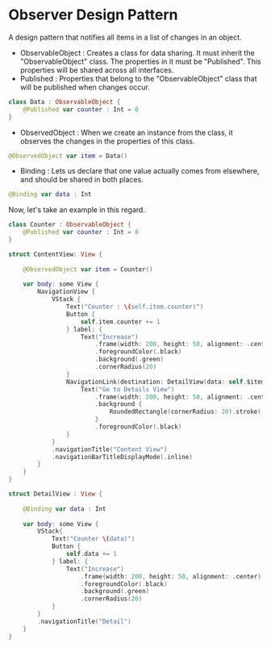 # Observer Design Pattern
A design pattern that notifies all items in a list of changes in an object.
 - ObservableObject : Creates a class for data sharing. It must inherit the "ObservableObject" class. The properties in it must be "Published". This properties will be shared across all interfaces.
 - Published : Properties that belong to the "ObservableObject" class that will be published when changes occur.
```swift
class Data : ObservableObject {
    @Published var counter : Int = 0
}
```
- ObservedObject : When we create an instance from the class, it observes the changes in the properties of this class.
```swift
@ObservedObject var item = Data()
```
- Binding : Lets us declare that one value actually comes from elsewhere, and should be shared in both places.
```swift
@Binding var data : Int
```
Now, let's take an example in this regard.
```swift
class Counter : ObservableObject {
    @Published var counter : Int = 0
}

struct ContentView: View {
    
    @ObservedObject var item = Counter()
            
    var body: some View {
        NavigationView {
            VStack {
                Text("Counter : \(self.item.counter)")
                Button {
                    self.item.counter += 1
                } label: {
                    Text("Increase")
                        .frame(width: 200, height: 50, alignment: .center)
                        .foregroundColor(.black)
                        .background(.green)
                        .cornerRadius(20)
                }
                NavigationLink(destination: DetailView(data: self.$item.counter)){
                    Text("Go to Details View")
                        .frame(width: 200, height: 50, alignment: .center)
                        .background {
                            RoundedRectangle(cornerRadius: 20).stroke(.black)
                        }
                        .foregroundColor(.black)
                }
            }
            .navigationTitle("Content View")
            .navigationBarTitleDisplayMode(.inline)
        }
    }
}

struct DetailView : View {
        
    @Binding var data : Int
    
    var body: some View {
        VStack{
            Text("Counter \(data)")
            Button {
                self.data += 1
            } label: {
                Text("Increase")
                    .frame(width: 200, height: 50, alignment: .center)
                    .foregroundColor(.black)
                    .background(.green)
                    .cornerRadius(20)
            }
        }
        .navigationTitle("Detail")
    }
}
```
